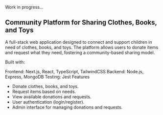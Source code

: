 Work in progress...
## Community Platform for Sharing Clothes, Books, and Toys

A full-stack web application designed to connect and support children in need of clothes, books, and toys. The platform allows users to donate items and request what they need, fostering a community-based sharing model.

Built with:

Frontend: Next.js, React, TypeScript, TailwindCSS
Backend: Node.js, Express, MongoDB
Testing: Jest
Features
- Donate clothes, books, and toys.
- Request items based on needs.
- View available donations and requests.
- User authentication (login/register).
- Admin interface for managing donations and requests.
